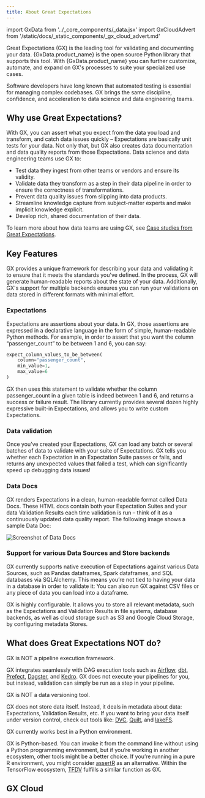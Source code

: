 ```yaml
---
title: About Great Expectations
---
```

import GxData from '../_core_components/_data.jsx'
import GxCloudAdvert from '/static/docs/_static_components/_gx_cloud_advert.md'

Great Expectations (GX) is the leading tool for validating and documenting your data. {GxData.product_name} is the open source Python library that supports this tool.  With
{GxData.product_name} you can further customize, automate, and expand on GX's processes to suite your specialized use cases.

Software developers have long known that automated testing is essential for managing complex codebases. GX brings the same discipline, confidence, and acceleration to data science and data engineering teams.

## Why use Great Expectations?

With GX, you can assert what you expect from the data you load and transform, and catch data issues quickly – Expectations are basically unit tests for your data. Not only that, but GX also creates data documentation and data quality reports from those Expectations. Data science and data engineering teams use GX to:

- Test data they ingest from other teams or vendors and ensure its validity.
- Validate data they transform as a step in their data pipeline in order to ensure the correctness of transformations.
- Prevent data quality issues from slipping into data products.
- Streamline knowledge capture from subject-matter experts and make implicit knowledge explicit.
- Develop rich, shared documentation of their data.

To learn more about how data teams are using GX, see [Case studies from Great Expectations](https://greatexpectations.io/case-studies/).

## Key Features

GX provides a unique framework for describing your data and validating it to ensure that it meets the standards you've defined.  In the process, GX will generate human-readable reports about the state of your data.  Additionally, GX's support for multiple backends ensures you can run your validations on data stored in different formats with minimal effort.

### Expectations

Expectations are assertions about your data. In GX, those assertions are expressed in a declarative language in the form of simple, human-readable Python methods. For example, in order to assert that you want the column “passenger_count” to be between 1 and 6, you can say:

```python title="Python code"
expect_column_values_to_be_between(
    column="passenger_count",
    min_value=1,
    max_value=6
)
```

GX then uses this statement to validate whether the column passenger_count in a given table is indeed between 1 and 6, and returns a success or failure result. The library currently provides several dozen highly expressive built-in Expectations, and allows you to write custom Expectations.

### Data validation

Once you’ve created your Expectations, GX can load any batch or several batches of data to validate with your suite of Expectations. GX tells you whether each Expectation in an Expectation Suite passes or fails, and returns any unexpected values that failed a test, which can significantly speed up debugging data issues!

### Data Docs

GX renders Expectations in a clean, human-readable format called Data Docs. These HTML docs contain both your Expectation Suites and your data Validation Results each time validation is run – think of it as a continuously updated data quality report. The following image shows a sample Data Doc:

![Screenshot of Data Docs](/docs/oss/guides/images/datadocs.png)

### Support for various Data Sources and Store backends

GX currently supports native execution of Expectations against various Data Sources, such as Pandas dataframes, Spark dataframes, and SQL databases via SQLAlchemy. This means you’re not tied to having your data in a database in order to validate it: You can also run GX against CSV files or any piece of data you can load into a dataframe.

GX is highly configurable. It allows you to store all relevant metadata, such as the Expectations and Validation Results in file systems, database backends, as well as cloud storage such as S3 and Google Cloud Storage, by configuring metadata Stores.

## What does Great Expectations NOT do?

GX is NOT a pipeline execution framework.

GX integrates seamlessly with DAG execution tools such as [Airflow](https://airflow.apache.org/), [dbt](https://www.getdbt.com/), [Prefect](https://www.prefect.io/), [Dagster](https://github.com/dagster-io/dagster), and [Kedro](https://github.com/quantumblacklabs/kedro). GX does not execute your pipelines for you, but instead, validation can simply be run as a step in your pipeline.

GX is NOT a data versioning tool.

GX does not store data itself. Instead, it deals in metadata about data: Expectations, Validation Results, etc. If you want to bring your data itself under version control, check out tools like: [DVC](https://dvc.org/), [Quilt](https://github.com/quiltdata/quilt), and [lakeFS](https://github.com/treeverse/lakeFS/).

GX currently works best in a Python environment.

GX is Python-based. You can invoke it from the command line without using a Python programming environment, but if you’re working in another ecosystem, other tools might be a better choice. If you’re running in a pure R environment, you might consider [assertR](https://github.com/ropensci/assertr)  as an alternative. Within the TensorFlow ecosystem, [TFDV](https://www.tensorflow.org/tfx/guide/tfdv) fulfills a similar function as GX.

## GX Cloud

<GxCloudAdvert/>
